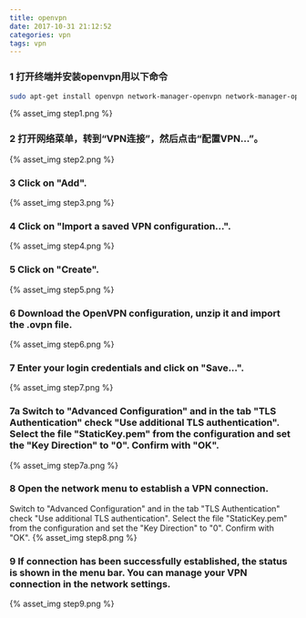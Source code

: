 ```yaml
---
title: openvpn
date: 2017-10-31 21:12:52
categories: vpn
tags: vpn
---
```


###  1 打开终端并安装openvpn用以下命令
``` bash
sudo apt-get install openvpn network-manager-openvpn network-manager-openvpn-gnome
```
{% asset_img step1.png %}

### 2 打开网络菜单，转到“VPN连接”，然后点击“配置VPN…”。
{% asset_img step2.png %}

### 3 Click on "Add".
{% asset_img step3.png %}

### 4 Click on "Import a saved VPN configuration...".
{% asset_img step4.png %}

### 5 Click on "Create".
{% asset_img step5.png %}

### 6 Download the OpenVPN configuration, unzip it and import the .ovpn file.
{% asset_img step6.png %}

### 7 Enter your login credentials and click on "Save...".
{% asset_img step7.png %}

### 7a Switch to "Advanced Configuration" and in the tab "TLS Authentication" check "Use additional TLS authentication". Select the file "StaticKey.pem" from the configuration and set the "Key Direction" to "0". Confirm with "OK".
{% asset_img step7a.png %}

### 8 Open the network menu to establish a VPN connection. 
Switch to "Advanced Configuration" and in the tab "TLS Authentication" check "Use additional TLS authentication". Select the file "StaticKey.pem" from the configuration and set the "Key Direction" to "0". Confirm with "OK".
{% asset_img step8.png %}

### 9 If connection has been successfully established, the status is shown in the menu bar. You can manage your VPN connection in the network settings.
{% asset_img step9.png %}






